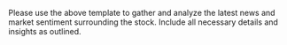 Please use the above template to gather and analyze the latest news and market sentiment surrounding the stock. Include all necessary details and insights as outlined.